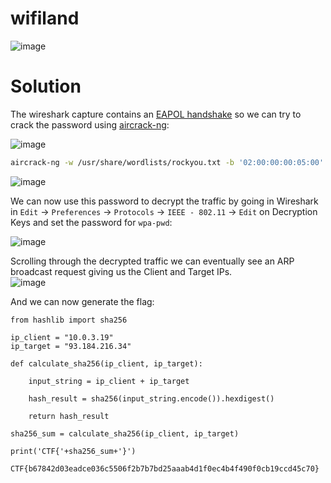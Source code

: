 # wifiland

![image](https://github.com/LazyTitan33/CTF-Writeups/assets/80063008/702f43a6-1788-481f-82a3-0b67c1f5fca7)

# Solution

The wireshark capture contains an [EAPOL handshake](https://networklessons.com/cisco/ccnp-encor-350-401/wpa-and-wpa2-4-way-handshake) so we can try to crack the password using [aircrack-ng](https://www.aircrack-ng.org/):  

![image](https://github.com/LazyTitan33/CTF-Writeups/assets/80063008/6a66eae0-c06c-4bda-a505-47708b892f6e)

```bash
aircrack-ng -w /usr/share/wordlists/rockyou.txt -b '02:00:00:00:05:00' wifiland.cap
```

![image](https://github.com/LazyTitan33/CTF-Writeups/assets/80063008/2cb60866-9208-4138-a471-f6c664d37cbd)

We can now use this password to decrypt the traffic by going in Wireshark in `Edit` -> `Preferences` -> `Protocols` -> `IEEE - 802.11` -> `Edit` on Decryption Keys and set the password for `wpa-pwd`:  

![image](https://github.com/LazyTitan33/CTF-Writeups/assets/80063008/c69e04ea-0879-4e65-b323-c363f01af15c)

Scrolling through the decrypted traffic we can eventually see an ARP broadcast request giving us the Client and Target IPs.  
![image](https://github.com/LazyTitan33/CTF-Writeups/assets/80063008/cb49235c-4aee-4dba-9cda-93f9d27b9eb7)

And we can now generate the flag:  

```python3
from hashlib import sha256

ip_client = "10.0.3.19"
ip_target = "93.184.216.34"

def calculate_sha256(ip_client, ip_target):

    input_string = ip_client + ip_target
    
    hash_result = sha256(input_string.encode()).hexdigest()
    
    return hash_result

sha256_sum = calculate_sha256(ip_client, ip_target)

print('CTF{'+sha256_sum+'}')
```

`CTF{b67842d03eadce036c5506f2b7b7bd25aaab4d1f0ec4b4f490f0cb19ccd45c70}`
